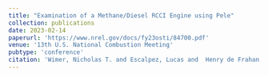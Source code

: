 ```yaml
---
title: "Examination of a Methane/Diesel RCCI Engine using Pele"
collection: publications
date: 2023-02-14
paperurl: 'https://www.nrel.gov/docs/fy23osti/84700.pdf'
venue: '13th U.S. National Combustion Meeting'
pubtype: 'conference'
citation: 'Wimer, Nicholas T. and Escalpez, Lucas and  Henry de Frahan, Marc and  Rahimi, Mohammad and Hassanaly, Malik and Perry, Bruce and Rood, Jon and Yellapantula, Shashank and Sitaraman, Hariswaran and Martin, Michael and Doronina, Olga and Nadakkal Appukuttan, Sreejith and Reith, Martin and Day, Marc. (2023). &quot;Examination of a Methane/Diesel RCCI Engine using Pele.&quot; <i> 13th U.S. National Combustion Meeting</i>.'
---
```

